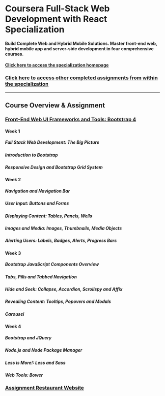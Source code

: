 # Coursera Full-Stack Web Development with React Specialization
#### Build Complete Web and Hybrid Mobile Solutions. Master front-end web, hybrid mobile app and server-side development in four comprehensive courses.
#### [Click here to access the specialization homepage](https://www.coursera.org/specializations/full-stack-react "Full-Stack Web Development with React Specialization")

### [Click here to access other completed assignments from within the specialization]()

_____

## Course Overview & Assignment
### [Front-End Web UI Frameworks and Tools: Bootstrap 4](https://www.coursera.org/learn/bootstrap-4 "Front-End Web UI Frameworks and Tools: Bootstrap 4")

#### **Week 1**
##### Full Stack Web Development: The Big Picture
##### Introduction to Bootstrap
##### Responsive Design and Bootstrap Grid System

#### **Week 2**
##### Navigation and Navigation Bar
##### User Input: Buttons and Forms
##### Displaying Content: Tables, Panels, Wells
##### Images and Media: Images, Thumbnails, Media Objects
##### Alerting Users: Labels, Badges, Alerts, Progress Bars

#### **Week 3**
##### Bootstrap JavaScript Components Overview
##### Tabs, Pills and Tabbed Navigation
##### Hide and Seek: Collapse, Accordion, Scrollspy and Affix
##### Revealing Content: Tooltips, Popovers and Modals
##### Carousel

#### **Week 4**
##### Bootstrap and JQuery
##### Node.js and Node Package Manager
##### Less is More!: Less and Sass
##### Web Tools: Bower

### [Assignment Restaurant Website]()
